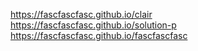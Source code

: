 https://fascfascfasc.github.io/clair
<br>
https://fascfascfasc.github.io/solution-p
<br>
https://fascfascfasc.github.io/fascfascfasc
